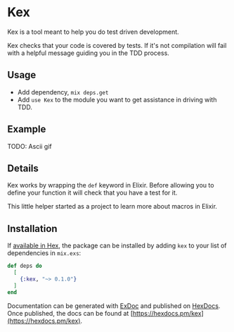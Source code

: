 # Kex

Kex is a tool meant to help you do test driven development.

Kex checks that your code is covered by tests. If it's not compilation will fail with a helpful message guiding you in the TDD process.

## Usage

- Add dependency, `mix deps.get`
- Add `use Kex` to the module you want to get assistance in driving with TDD.

## Example

TODO: Ascii gif

## Details

Kex works by wrapping the `def` keyword in Elixir. Before allowing you to define your function it will
check that you have a test for it.

This little helper started as a project to learn more about macros in Elixir.

## Installation

If [available in Hex](https://hex.pm/docs/publish), the package can be installed
by adding `kex` to your list of dependencies in `mix.exs`:

```elixir
def deps do
  [
    {:kex, "~> 0.1.0"}
  ]
end
```

Documentation can be generated with [ExDoc](https://github.com/elixir-lang/ex_doc)
and published on [HexDocs](https://hexdocs.pm). Once published, the docs can
be found at [https://hexdocs.pm/kex](https://hexdocs.pm/kex).

